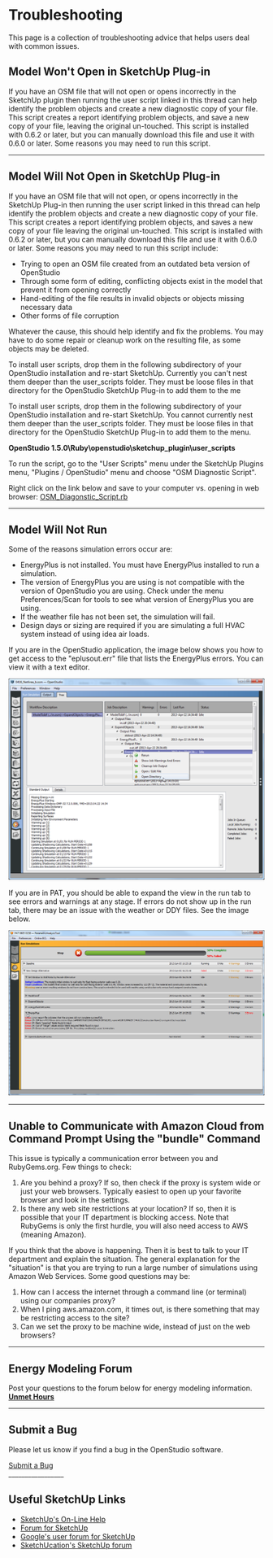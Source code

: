 <h1>Troubleshooting</h1>
This page is a collection of troubleshooting advice that helps users deal with common issues.

## Model Won't Open in SketchUp Plug-in

If you have an OSM file that will not open or opens incorrectly in the SketchUp plugin then running the user script linked in this thread can help identify the problem objects and create a new diagnostic copy of your file. This script creates a report identifying problem objects, and save a new copy of your file, leaving the original un-touched. This script is installed with 0.6.2 or later, but you can manually download this file and use it with 0.6.0 or later. Some reasons you may need to run this script.

_________________

## Model Will Not Open in SketchUp Plug-in
If you have an OSM file that will not open, or opens incorrectly in the SketchUp Plug-in then running the user script linked in this thread can help identify the problem objects and create a new diagnostic copy of your file. This script creates a report identifying problem objects, and saves a new copy of your file leaving the original un-touched. This script is installed with 0.6.2 or later, but you can manually download this file and use it with 0.6.0 or later. Some reasons you may need to run this script include:

* Trying to open an OSM file created from an outdated beta version of OpenStudio
* Through some form of editing, conflicting objects exist in the model that prevent it from opening correctly
* Hand-editing of the file results in invalid objects or objects missing necessary data
* Other forms of file corruption

Whatever the cause, this should help identify and fix the problems. You may have to do some repair or cleanup work on the resulting file, as some objects may be deleted.


To install user scripts, drop them in the following subdirectory of your OpenStudio installation and re-start SketchUp. Currently you can't nest them deeper than the user_scripts folder. They must be loose files in that directory for the OpenStudio SketchUp Plug-in to add them to the me


To install user scripts, drop them in the following subdirectory of your OpenStudio installation and re-start SketchUp. You cannot currently nest them deeper than the user_scripts folder. They must be loose files in that directory for the OpenStudio SketchUp Plug-in to add them to the menu.

__OpenStudio 1.5.0\Ruby\openstudio\sketchup_plugin\user_scripts__

To run the script, go to the "User Scripts" menu under the SketchUp Plugins menu, "Plugins / OpenStudio" menu and choose "OSM Diagnostic Script".

Right click on the link below and save to your computer vs. opening in web browser:
[OSM_Diagonstic_Script.rb](../../img/scripts/OSM_Diagnostic_Script.rb)


_________________


## Model Will Not Run
Some of the reasons simulation errors occur are:

* EnergyPlus is not installed. You must have EnergyPlus installed to run a simulation.
* The version of EnergyPlus you are using is not compatible with the version of OpenStudio you are using. Check under the menu Preferences/Scan for tools to see what version of EnergyPlus you are using.
* If the weather file has not been set, the simulation will fail. 
* Design days or sizing are required if you are simulating a full HVAC system instead of using idea air loads. 

If you are in the OpenStudio application, the image below shows you how to get access to the "eplusout.err" file that lists the EnergyPlus errors. You can view it with a text editor.

![OpenStudio Errors](../../img/help/os_errors.png "OpenStudio Errors")

If you are in PAT, you should be able to expand the view in the run tab to see errors and warnings at any stage. If errors do not show up in the run tab, there may be an issue with the weather or DDY files. See the image below.

![PAT Errors](../../img/help/pat_errors.png "PAT Errors")

_________________

## Unable to Communicate with Amazon Cloud from Command Prompt Using the "bundle" Command

This issue is typically a communication error between you and RubyGems.org. Few things to check:

1. Are you behind a proxy? If so, then check if the proxy is system wide or just your web browsers. Typically easiest to open up your favorite browser and look in the settings.
2. Is there any web site restrictions at your location? If so, then it is possible that your IT department is blocking access. Note that RubyGems is only the first hurdle, you will also need access to AWS (meaning Amazon).


If you think that the above is happening. Then it is best to talk to your IT department and explain the situation. The general explanation for the "situation" is that you are trying to run a large number of simulations using Amazon Web Services. Some good questions may be:

1. How can I access the internet through a command line (or terminal) using our companies proxy?
2. When I ping aws.amazon.com, it times out, is there something that may be restricting access to the site?
3. Can we set the proxy to be machine wide, instead of just on the web browsers?

_________________

<!--## OpenStudio Crashes--> 

<!--#Results Look Wrong## Under Heated and Cooled Hours--> 

## Energy Modeling Forum
Post your questions to the forum below for energy modeling information.
[__Unmet Hours__](https://unmethours.com/questions/scope:all/sort:activity-desc/tags:openstudio/)

_________________

## Submit a Bug
Please let us know if you find a bug in the OpenStudio software.
<div>
 <a class="btn btn-primary" role="button" href="https://www.openstudio.net/contact">Submit a Bug</a>
</div>
_________________


## Useful SketchUp Links
* [SketchUp's On-Line Help](http://help.sketchup.com/en)
* [Forum for SketchUp](https://productforums.google.com/forum/?hl=en#!categories/sketchup/sketchup)
* [Google's user forum for SketchUp](https://productforums.google.com/forum/?hl=en#!categories/sketchup/sketchup)
* [SketchUcation's SketchUp forum](http://sketchucation.com/forums/)



 
  
  

